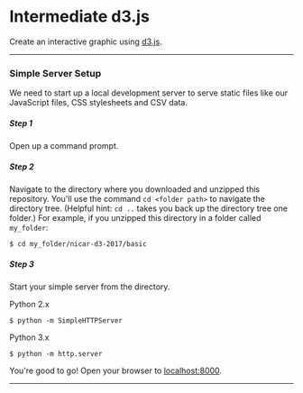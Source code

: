 # Intermediate d3.js

Create an interactive graphic using [d3.js](https://d3js.org/).

---

### Simple Server Setup

We need to start up a local development server to serve static files like our JavaScript files, CSS stylesheets and CSV data.

##### Step 1

Open up a command prompt.

##### Step 2

Navigate to the directory where you downloaded and unzipped this repository. You'll use the command `cd <folder path>` to navigate the directory tree. (Helpful hint: `cd ..` takes you back up the directory tree one folder.) For example, if you unzipped this directory in a folder called `my_folder`:

```
$ cd my_folder/nicar-d3-2017/basic
```

##### Step 3

Start your simple server from the directory.

Python 2.x
```
$ python -m SimpleHTTPServer
```

Python 3.x

```
$ python -m http.server
```

You're good to go! Open your browser to [localhost:8000](http://localhost:8000/).

---
